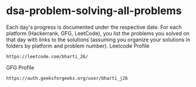 # dsa-problem-solving-all-problems

Each day's progress is documented under the respective date.
For each platform (Hackerrank, GFG, LeetCode), you list the problems you solved on that day with links to the solutions (assuming you organize your solutions in folders by platform and problem number).
Leetcode Profile
```
https://leetcode.com/bharti_26/
```
GFG Profile
```
https://auth.geeksforgeeks.org/user/bharti_j26
```

